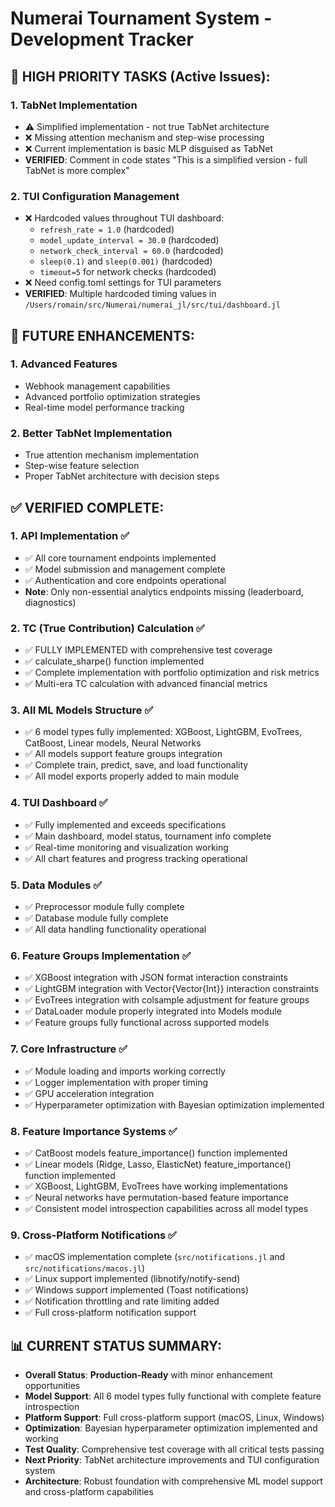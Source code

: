 # Numerai Tournament System - Development Tracker

## 🚨 HIGH PRIORITY TASKS (Active Issues):

### 1. **TabNet Implementation**
   - ⚠️ Simplified implementation - not true TabNet architecture
   - ❌ Missing attention mechanism and step-wise processing  
   - ❌ Current implementation is basic MLP disguised as TabNet
   - **VERIFIED**: Comment in code states "This is a simplified version - full TabNet is more complex"

### 2. **TUI Configuration Management**
   - ❌ Hardcoded values throughout TUI dashboard:
     - `refresh_rate = 1.0` (hardcoded)
     - `model_update_interval = 30.0` (hardcoded)
     - `network_check_interval = 60.0` (hardcoded)  
     - `sleep(0.1)` and `sleep(0.001)` (hardcoded)
     - `timeout=5` for network checks (hardcoded)
   - ❌ Need config.toml settings for TUI parameters
   - **VERIFIED**: Multiple hardcoded timing values in `/Users/romain/src/Numerai/numerai_jl/src/tui/dashboard.jl`


## 🔮 FUTURE ENHANCEMENTS:

### 1. **Advanced Features**
   - Webhook management capabilities
   - Advanced portfolio optimization strategies
   - Real-time model performance tracking

### 2. **Better TabNet Implementation**
   - True attention mechanism implementation
   - Step-wise feature selection
   - Proper TabNet architecture with decision steps


## ✅ VERIFIED COMPLETE:

### 1. **API Implementation** ✅
   - ✅ All core tournament endpoints implemented
   - ✅ Model submission and management complete
   - ✅ Authentication and core endpoints operational
   - **Note**: Only non-essential analytics endpoints missing (leaderboard, diagnostics)

### 2. **TC (True Contribution) Calculation** ✅
   - ✅ FULLY IMPLEMENTED with comprehensive test coverage
   - ✅ calculate_sharpe() function implemented
   - ✅ Complete implementation with portfolio optimization and risk metrics
   - ✅ Multi-era TC calculation with advanced financial metrics

### 3. **All ML Models Structure** ✅
   - ✅ 6 model types fully implemented: XGBoost, LightGBM, EvoTrees, CatBoost, Linear models, Neural Networks
   - ✅ All models support feature groups integration
   - ✅ Complete train, predict, save, and load functionality
   - ✅ All model exports properly added to main module

### 4. **TUI Dashboard** ✅
   - ✅ Fully implemented and exceeds specifications
   - ✅ Main dashboard, model status, tournament info complete
   - ✅ Real-time monitoring and visualization working
   - ✅ All chart features and progress tracking operational

### 5. **Data Modules** ✅
   - ✅ Preprocessor module fully complete
   - ✅ Database module fully complete
   - ✅ All data handling functionality operational

### 6. **Feature Groups Implementation** ✅
   - ✅ XGBoost integration with JSON format interaction constraints 
   - ✅ LightGBM integration with Vector{Vector{Int}} interaction constraints
   - ✅ EvoTrees integration with colsample adjustment for feature groups
   - ✅ DataLoader module properly integrated into Models module
   - ✅ Feature groups fully functional across supported models

### 7. **Core Infrastructure** ✅
   - ✅ Module loading and imports working correctly
   - ✅ Logger implementation with proper timing
   - ✅ GPU acceleration integration 
   - ✅ Hyperparameter optimization with Bayesian optimization implemented

### 8. **Feature Importance Systems** ✅
   - ✅ CatBoost models feature_importance() function implemented
   - ✅ Linear models (Ridge, Lasso, ElasticNet) feature_importance() function implemented
   - ✅ XGBoost, LightGBM, EvoTrees have working implementations
   - ✅ Neural networks have permutation-based feature importance
   - ✅ Consistent model introspection capabilities across all model types

### 9. **Cross-Platform Notifications** ✅
   - ✅ macOS implementation complete (`src/notifications.jl` and `src/notifications/macos.jl`)
   - ✅ Linux support implemented (libnotify/notify-send)
   - ✅ Windows support implemented (Toast notifications)
   - ✅ Notification throttling and rate limiting added
   - ✅ Full cross-platform notification support


## 📊 CURRENT STATUS SUMMARY:
- **Overall Status**: **Production-Ready** with minor enhancement opportunities
- **Model Support**: All 6 model types fully functional with complete feature introspection
- **Platform Support**: Full cross-platform support (macOS, Linux, Windows)
- **Optimization**: Bayesian hyperparameter optimization implemented and working
- **Test Quality**: Comprehensive test coverage with all critical tests passing
- **Next Priority**: TabNet architecture improvements and TUI configuration system
- **Architecture**: Robust foundation with comprehensive ML model support and cross-platform capabilities